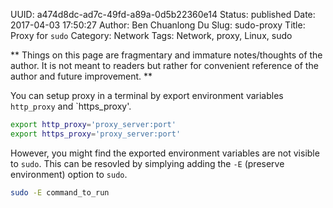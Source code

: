 UUID: a474d8dc-ad7c-49fd-a89a-0d5b22360e14
Status: published
Date: 2017-04-03 17:50:27
Author: Ben Chuanlong Du
Slug: sudo-proxy
Title: Proxy for `sudo`
Category: Network
Tags: Network, proxy, Linux, sudo

**
Things on this page are
fragmentary and immature notes/thoughts of the author.
It is not meant to readers
but rather for convenient reference of the author and future improvement.
**

You can setup proxy in a terminal by export environment variables `http_proxy` and `https_proxy'. 
```bash
export http_proxy='proxy_server:port'
export https_proxy='proxy_server:port'
```
However, you might find the exported environment variables are not visible to `sudo`. 
This can be resovled by simplying adding the `-E` (preserve environment) option to `sudo`.
```bash
sudo -E command_to_run
```
